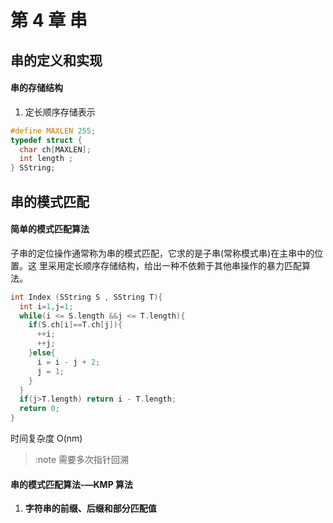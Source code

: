 # 第 4 章 串

## 串的定义和实现

#### 串的存储结构

1. 定长顺序存储表示

```c
#define MAXLEN 255;
typedef struct {
  char ch[MAXLEN];
  int length ;
} SString;
```

## 串的模式匹配

#### 简单的模式匹配算法

子串的定位操作通常称为串的模式匹配，它求的是子串(常称模式串)在主串中的位置。这 里采用定长顺序存储结构，给出一种不依赖于其他串操作的暴力匹配算法。

```c
int Index (SString S , SString T){
  int i=1,j=1;
  while(i <= S.length &&j <= T.length){
    if(S.ch[i]==T.ch[j]){
      ++i;
      ++j;
    }else{
      i = i - j + 2;
      j = 1;
    }
  }
  if(j>T.length) return i - T.length;
  return 0;
}
```

时间复杂度 O(nm)

> :note 需要多次指针回溯

#### 串的模式匹配算法-—KMP 算法

1. **字符串的前缀、后缀和部分匹配值**
